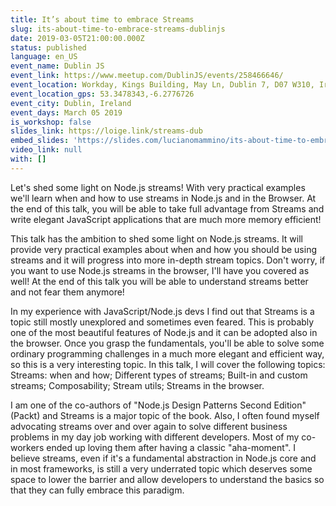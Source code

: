 ```yaml
---
title: It’s about time to embrace Streams
slug: its-about-time-to-embrace-streams-dublinjs
date: 2019-03-05T21:00:00.000Z
status: published
language: en_US
event_name: Dublin JS
event_link: https://www.meetup.com/DublinJS/events/258466646/
event_location: Workday, Kings Building, May Ln, Dublin 7, D07 W310, Ireland
event_location_gps: 53.3478343,-6.2776726
event_city: Dublin, Ireland
event_days: March 05 2019
is_workshop: false
slides_link: https://loige.link/streams-dub
embed_slides: 'https://slides.com/lucianomammino/its-about-time-to-embrace-streams-dublinjs/embed'
video_link: null
with: []
---
```


Let's shed some light on Node.js streams! With very practical examples we'll learn when and how to use streams in Node.js and in the Browser. At the end of this talk, you will be able to take full advantage from Streams and write elegant JavaScript applications that are much more memory efficient!

This talk has the ambition to shed some light on Node.js streams. It will provide very practical examples about when and how you should be using streams and it will progress into more in-depth stream topics. Don't worry, if you want to use Node.js streams in the browser, I'll have you covered as well! At the end of this talk you will be able to understand streams better and not fear them anymore!

In my experience with JavaScript/Node.js devs I find out that Streams is a topic still mostly unexplored and sometimes even feared. This is probably one of the most beautiful features of Node.js and it can be adopted also in the browser. Once you grasp the fundamentals, you'll be able to solve some ordinary programming challenges in a much more elegant and efficient way, so this is a very interesting topic. In this talk, I will cover the following topics: Streams: when and how; Different types of streams; Built-in and custom streams; Composability; Stream utils; Streams in the browser.

I am one of the co-authors of "Node.js Design Patterns Second Edition" (Packt) and Streams is a major topic of the book. Also, I often found myself advocating streams over and over again to solve different business problems in my day job working with different developers. Most of my co-workers ended up loving them after having a classic "aha-moment". I believe streams, even if it's a fundamental abstraction in Node.js core and in most frameworks, is still a very underrated topic which deserves some space to lower the barrier and allow developers to understand the basics so that they can fully embrace this paradigm.

